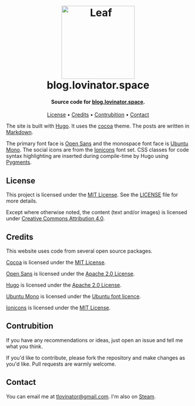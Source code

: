 <h1 align="center">
  <br>
  <a href="https://blog.lovinator.space/"><img src="https://i.imgur.com/OX2qIxv.png" alt="Leaf " width="200" height="200"></a>
  <br>
  blog.lovinator.space
  <br>
</h1>

<h4 align="center">Source code for <a href="https://blog.lovinator.space/" target="_blank">blog.lovinator.space</a>.</h4>

<p align="center">
  <a href="#license">License</a> •
  <a href="#credits">Credits</a> •
  <a href="#contrubition">Contrubition</a> •
  <a href="#contact">Contact</a>
</p>

The site is built with [Hugo](https://gohugo.io/). It uses the [cocoa](https://github.com/nishanths/cocoa-hugo-theme/) theme. The posts are written in [Markdown](https://daringfireball.net/projects/markdown/).

The primary font face is [Open Sans](https://fonts.google.com/specimen/Open+Sans) and the monospace font face is [Ubuntu Mono](http://font.ubuntu.com/). The social icons are from the [Ionicons](https://github.com/ionic-team/ionicons) font set. CSS classes for code syntax highlighting are inserted during compile-time by Hugo using [Pygments](http://pygments.org/).

## License

This project is licensed under the [MIT License](https://opensource.org/licenses/MIT). See the [LICENSE](https://github.com/TheLovinator1/website/blob/master/LICENSE) file for more details.

Except where otherwise noted, the content (text and/or images) is licensed under [Creative Commons Attribution 4.0](https://creativecommons.org/licenses/by/4.0/).

## Credits

This website uses code from several open source packages.

[Cocoa](https://github.com/nishanths/cocoa-hugo-theme/) is licensed under the [MIT License](https://opensource.org/licenses/MIT).

[Open Sans](https://fonts.google.com/specimen/Open+Sans) is licensed under the [Apache 2.0 License](https://www.apache.org/licenses/LICENSE-2.0).

[Hugo](https://gohugo.io/) is licensed under the [Apache 2.0 License](https://www.apache.org/licenses/LICENSE-2.0).

[Ubuntu Mono](http://font.ubuntu.com/) is licensed under the [Ubuntu font licence](https://www.ubuntu.com/legal/terms-and-policies/font-licence).

[Ionicons](https://github.com/ionic-team/ionicons) is licensed under the [MIT License](https://opensource.org/licenses/MIT).

## Contrubition

If you have any recommendations or ideas, just open an issue and tell me what you think.

If you'd like to contribute, please fork the repository and make changes as you'd like. Pull requests are warmly welcome.

## Contact

You can email me at [tlovinator@gmail.com](mailto:tlovinator@gmail.com). I'm also on [Steam](https://steamcommunity.com/profiles/76561198021760046).

